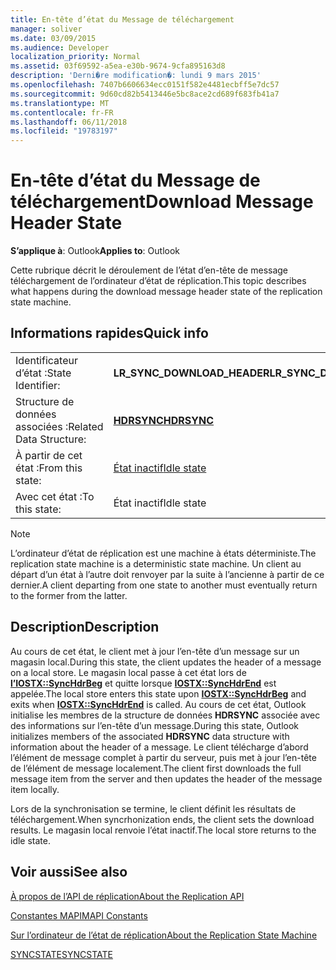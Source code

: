 ```yaml
---
title: En-tête d’état du Message de téléchargement
manager: soliver
ms.date: 03/09/2015
ms.audience: Developer
localization_priority: Normal
ms.assetid: 03f69592-a5ea-e30b-9674-9cfa895163d8
description: 'Derni�re modification�: lundi 9 mars 2015'
ms.openlocfilehash: 7407b6606634ecc0151f582e4481ecbff5e7dc57
ms.sourcegitcommit: 9d60cd82b5413446e5bc8ace2cd689f683fb41a7
ms.translationtype: MT
ms.contentlocale: fr-FR
ms.lasthandoff: 06/11/2018
ms.locfileid: "19783197"
---
```

# <a name="download-message-header-state"></a><span data-ttu-id="d7379-103">En-tête d’état du Message de téléchargement</span><span class="sxs-lookup"><span data-stu-id="d7379-103">Download Message Header State</span></span>

  
  
<span data-ttu-id="d7379-104">**S’applique à**: Outlook</span><span class="sxs-lookup"><span data-stu-id="d7379-104">**Applies to**: Outlook</span></span> 
  
 <span data-ttu-id="d7379-105">Cette rubrique décrit le déroulement de l’état d’en-tête de message téléchargement de l’ordinateur d’état de réplication.</span><span class="sxs-lookup"><span data-stu-id="d7379-105">This topic describes what happens during the download message header state of the replication state machine.</span></span> 
  
## <a name="quick-info"></a><span data-ttu-id="d7379-106">Informations rapides</span><span class="sxs-lookup"><span data-stu-id="d7379-106">Quick info</span></span>

|||
|:-----|:-----|
|<span data-ttu-id="d7379-107">Identificateur d’état :</span><span class="sxs-lookup"><span data-stu-id="d7379-107">State Identifier:</span></span>  <br/> |<span data-ttu-id="d7379-108">**LR_SYNC_DOWNLOAD_HEADER**</span><span class="sxs-lookup"><span data-stu-id="d7379-108">**LR_SYNC_DOWNLOAD_HEADER**</span></span> <br/> |
|<span data-ttu-id="d7379-109">Structure de données associées :</span><span class="sxs-lookup"><span data-stu-id="d7379-109">Related Data Structure:</span></span>  <br/> |<span data-ttu-id="d7379-110">**[HDRSYNC](hdrsync.md)**</span><span class="sxs-lookup"><span data-stu-id="d7379-110">**[HDRSYNC](hdrsync.md)**</span></span> <br/> |
|<span data-ttu-id="d7379-111">À partir de cet état :</span><span class="sxs-lookup"><span data-stu-id="d7379-111">From this state:</span></span>  <br/> |[<span data-ttu-id="d7379-112">État inactif</span><span class="sxs-lookup"><span data-stu-id="d7379-112">Idle state</span></span>](idle-state.md) <br/> |
|<span data-ttu-id="d7379-113">Avec cet état :</span><span class="sxs-lookup"><span data-stu-id="d7379-113">To this state:</span></span>  <br/> |<span data-ttu-id="d7379-114">État inactif</span><span class="sxs-lookup"><span data-stu-id="d7379-114">Idle state</span></span>  <br/> |
   
> [!NOTE]
> <span data-ttu-id="d7379-115">L’ordinateur d’état de réplication est une machine à états déterministe.</span><span class="sxs-lookup"><span data-stu-id="d7379-115">The replication state machine is a deterministic state machine.</span></span> <span data-ttu-id="d7379-116">Un client au départ d’un état à l’autre doit renvoyer par la suite à l’ancienne à partir de ce dernier.</span><span class="sxs-lookup"><span data-stu-id="d7379-116">A client departing from one state to another must eventually return to the former from the latter.</span></span> 
  
## <a name="description"></a><span data-ttu-id="d7379-117">Description</span><span class="sxs-lookup"><span data-stu-id="d7379-117">Description</span></span>

<span data-ttu-id="d7379-118">Au cours de cet état, le client met à jour l’en-tête d’un message sur un magasin local.</span><span class="sxs-lookup"><span data-stu-id="d7379-118">During this state, the client updates the header of a message on a local store.</span></span> <span data-ttu-id="d7379-119">Le magasin local passe à cet état lors de **[l’IOSTX::SyncHdrBeg](iostx-synchdrbeg.md)** et quitte lorsque **[IOSTX::SyncHdrEnd](iostx-synchdrend.md)** est appelée.</span><span class="sxs-lookup"><span data-stu-id="d7379-119">The local store enters this state upon **[IOSTX::SyncHdrBeg](iostx-synchdrbeg.md)** and exits when **[IOSTX::SyncHdrEnd](iostx-synchdrend.md)** is called.</span></span> <span data-ttu-id="d7379-120">Au cours de cet état, Outlook initialise les membres de la structure de données **HDRSYNC** associée avec des informations sur l’en-tête d’un message.</span><span class="sxs-lookup"><span data-stu-id="d7379-120">During this state, Outlook initializes members of the associated **HDRSYNC** data structure with information about the header of a message.</span></span> <span data-ttu-id="d7379-121">Le client télécharge d’abord l’élément de message complet à partir du serveur, puis met à jour l’en-tête de l’élément de message localement.</span><span class="sxs-lookup"><span data-stu-id="d7379-121">The client first downloads the full message item from the server and then updates the header of the message item locally.</span></span> 
  
<span data-ttu-id="d7379-122">Lors de la synchronisation se termine, le client définit les résultats de téléchargement.</span><span class="sxs-lookup"><span data-stu-id="d7379-122">When syncrhonization ends, the client sets the download results.</span></span> <span data-ttu-id="d7379-123">Le magasin local renvoie l’état inactif.</span><span class="sxs-lookup"><span data-stu-id="d7379-123">The local store returns to the idle state.</span></span>
  
## <a name="see-also"></a><span data-ttu-id="d7379-124">Voir aussi</span><span class="sxs-lookup"><span data-stu-id="d7379-124">See also</span></span>



[<span data-ttu-id="d7379-125">À propos de l’API de réplication</span><span class="sxs-lookup"><span data-stu-id="d7379-125">About the Replication API</span></span>](about-the-replication-api.md)
  
[<span data-ttu-id="d7379-126">Constantes MAPI</span><span class="sxs-lookup"><span data-stu-id="d7379-126">MAPI Constants</span></span>](mapi-constants.md)
  
[<span data-ttu-id="d7379-127">Sur l’ordinateur de l’état de réplication</span><span class="sxs-lookup"><span data-stu-id="d7379-127">About the Replication State Machine</span></span>](about-the-replication-state-machine.md)
  
[<span data-ttu-id="d7379-128">SYNCSTATE</span><span class="sxs-lookup"><span data-stu-id="d7379-128">SYNCSTATE</span></span>](syncstate.md)

